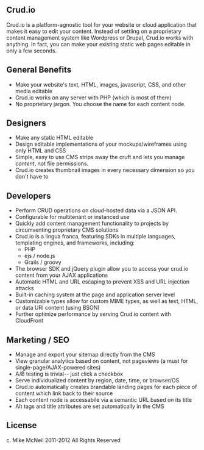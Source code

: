 Crud.io
------------------

Crud.io is a platform-agnostic tool for your website or cloud application that makes it easy to edit your content.
Instead of settling on a proprietary content management system like Wordpress or Drupal, Crud.io works with anything.
In fact, you can make your existing static web pages editable in only a few seconds.


General Benefits
--------------------------------------------------------------------------
- Make your website's text, HTML, images, javascript, CSS, and other media editable
- Crud.io works on any server with PHP (which is most of them)
- No proprietary jargon.  You choose the name for each content node.



Designers
------------------
- Make any static HTML editable
- Design editable implementations of your mockups/wireframes using only HTML and CSS
- Simple, easy to use CMS strips away the cruft and lets you manage *content*, not file permissions.
- Crud.io creates thumbnail images in every necessary dimension so you don't have to



Developers
------------------
- Perform CRUD operations on cloud-hosted data via a JSON API.
- Configurable for multitenant or instanced use
- Quickly add content management functionality to projects by circumventing proprietary CMS solutions
- Crud.io is a lingua franca, featuring SDKs in multiple languages, templating engines, and frameworks, including:
  - PHP
  - ejs / node.js
  - Grails / groovy
- The browser SDK and jQuery plugin allow you to access your crud.io content from your AJAX applications
- Automatic HTML and URL escaping to prevent XSS and URL injection attacks
- Built-in caching system at the page and application server level
- Customizable types allow for custom MIME types, as well as text, HTML, or data URI content (using BSON)
- Further optimize performance by serving Crud.io content with CloudFront



Marketing / SEO
------------------
- Manage and export your sitemap directly from the CMS
- View granular analytics based on content, not pageviews (a must for single-page/AJAX-powered sites)
- A/B testing is trivial-- just click a checkbox
- Serve individualized content by region, date, time, or browser/OS
- Crud.io automatically creates brandable landing pages for each piece of content which link back to their source
- Each content node is accessabile via a semantic URL based on its title
- Alt tags and title attributes are set automatically in the CMS






License
------------------
c. Mike McNeil 2011-2012
All Rights Reserved